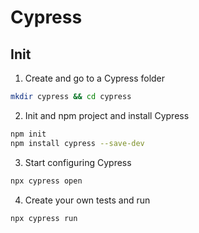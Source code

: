 # Cypress

## Init

1. Create and go to a Cypress folder

```sh
mkdir cypress && cd cypress
```

2. Init and npm project and install Cypress

```sh
npm init
npm install cypress --save-dev
```

3. Start configuring Cypress

```sh
npx cypress open
```

4. Create your own tests and run

```sh
npx cypress run
```
